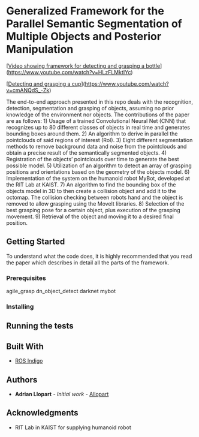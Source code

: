 # Generalized Framework for the Parallel Semantic Segmentation of Multiple Objects and Posterior Manipulation

[[Video showing framework for detecting and grasping a bottle](https://img.youtube.com/vi/HLzFLMktIYc/0.jpg)](https://www.youtube.com/watch?v=HLzFLMktIYc)

[[Detecting and grasping a cup](https://img.youtube.com/vi/cmANQdS_-Zk/0.jpg)](https://www.youtube.com/watch?v=cmANQdS_-Zk)

The end-to-end approach presented in this repo deals with the recognition, detection, segmentation and grasping of objects, assuming no prior knowledge of the environment nor objects. The contributions of the paper are as follows: 1) Usage of a trained Convolutional Neural Net (CNN) that recognizes up to 80 different classes of objects in real time and generates bounding boxes around them. 2) An algorithm to derive in parallel the pointclouds of said regions of interest (RoI). 3) Eight different segmentation methods to remove background data and
noise from the pointclouds and obtain a precise result of the semantically segmented objects. 4) Registration of the objects’ pointclouds over time to generate the best possible model. 5) Utilization of an algorithm to detect an array of grasping positions and orientations based on the geometry of the objects model. 6) Implementation of the system on the humanoid robot MyBot, developed at the RIT Lab at KAIST. 7) An algorithm to find the bounding box of the objects model in 3D to then create a collision object and add it to the octomap. The collision checking between robots hand and the object is removed to allow grasping using the MoveIt libraries. 8) Selection of the best grasping pose for a certain object, plus execution of the grasping movement. 9) Retrieval of the object and moving it to a desired final position.

## Getting Started
To understand what the code does, it is highly recommended that you read the paper which describes in detail all the parts of the framework.

### Prerequisites

agile_grasp
dn_object_detect
darknet
mybot


### Installing

## Running the tests

## Built With

* [ROS Indigo](http://wiki.ros.org/indigo)


## Authors

* **Adrian Llopart** - *Initial work* - [Allopart](https://github.com/Allopart)

## Acknowledgments

* RIT Lab in KAIST for supplying humanoid robot

